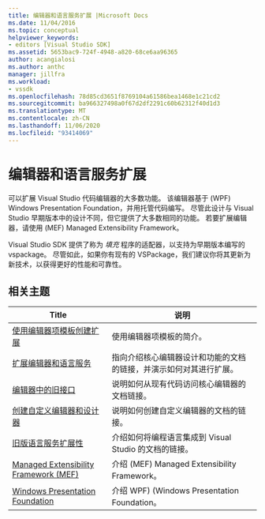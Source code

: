 ```yaml
---
title: 编辑器和语言服务扩展 |Microsoft Docs
ms.date: 11/04/2016
ms.topic: conceptual
helpviewer_keywords:
- editors [Visual Studio SDK]
ms.assetid: 5653bac9-724f-4948-a820-68ce6aa96365
author: acangialosi
ms.author: anthc
manager: jillfra
ms.workload:
- vssdk
ms.openlocfilehash: 78d85cd3651f8769104a61586bea1468e1c21cd2
ms.sourcegitcommit: ba966327498a0f67d2df2291c60b62312f40d1d3
ms.translationtype: MT
ms.contentlocale: zh-CN
ms.lasthandoff: 11/06/2020
ms.locfileid: "93414069"
---
```

# <a name="editor-and-language-service-extensions"></a>编辑器和语言服务扩展
可以扩展 Visual Studio 代码编辑器的大多数功能。 该编辑器基于 (WPF) Windows Presentation Foundation，并用托管代码编写。 尽管此设计与 Visual Studio 早期版本中的设计不同，但它提供了大多数相同的功能。 若要扩展编辑器，请使用 (MEF) Managed Extensibility Framework。

 Visual Studio SDK 提供了称为 *填充* 程序的适配器，以支持为早期版本编写的 vspackage。 尽管如此，如果你有现有的 VSPackage，我们建议你将其更新为新技术，以获得更好的性能和可靠性。

## <a name="related-topics"></a>相关主题

|Title|说明|
|-----------|-----------------|
|[使用编辑器项模板创建扩展](../extensibility/creating-an-extension-with-an-editor-item-template.md)|使用编辑器项模板的简介。|
|[扩展编辑器和语言服务](../extensibility/extending-the-editor-and-language-services.md)|指向介绍核心编辑器设计和功能的文档的链接，并演示如何对其进行扩展。|
|[编辑器中的旧接口](/previous-versions/visualstudio/visual-studio-2015/extensibility/legacy-interfaces-in-the-editor?preserve-view=true&view=vs-2015)|说明如何从现有代码访问核心编辑器的文档链接。|
|[创建自定义编辑器和设计器](../extensibility/creating-custom-editors-and-designers.md)|说明如何创建自定义编辑器的文档的链接。|
|[旧版语言服务扩展性](../extensibility/internals/legacy-language-service-extensibility.md)|介绍如何将编程语言集成到 Visual Studio 的文档的链接。|
|[Managed Extensibility Framework (MEF)](/dotnet/framework/mef/index)|介绍 (MEF) Managed Extensibility Framework。|
|[Windows Presentation Foundation](/dotnet/framework/wpf/index)|介绍 WPF)  (Windows Presentation Foundation。|